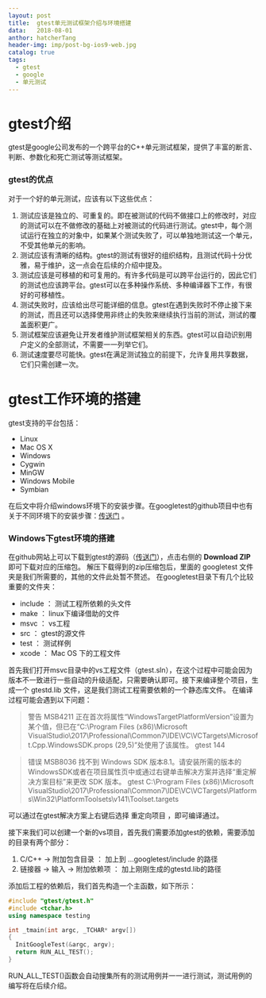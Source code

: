 ```yaml
---
layout: post
title:  gtest单元测试框架介绍与环境搭建
data:   2018-08-01
anthor: hatcherTang
header-img: imp/post-bg-ios9-web.jpg
catalog: true
tags:
  - gtest
  - google
  - 单元测试
---
```


# gtest介绍
gtest是google公司发布的一个跨平台的C++单元测试框架，提供了丰富的断言、判断、参数化和死亡测试等测试框架。

### gtest的优点
对于一个好的单元测试，应该有以下这些优点：
1. 测试应该是独立的、可重复的。即在被测试的代码不做接口上的修改时，对应的测试可以在不做修改的基础上对被测试的代码进行测试。gtest中，每个测试运行在独立的对象中，如果某个测试失败了，可以单独地测试这一个单元，不受其他单元的影响。
2. 测试应该有清晰的结构。gtest的测试有很好的组织结构，且测试代码十分优雅，易于维护，这一点会在后续的介绍中提及。
3. 测试应该是可移植的和可复用的。有许多代码是可以跨平台运行的，因此它们的测试也应该跨平台。gtest可以在多种操作系统、多种编译器下工作，有很好的可移植性。
4. 测试失败时，应该给出尽可能详细的信息。gtest在遇到失败时不停止接下来的测试，而且还可以选择使用非终止的失败来继续执行当前的测试，测试的覆盖面积更广。
5. 测试框架应该避免让开发者维护测试框架相关的东西。gtest可以自动识别用户定义的全部测试，不需要一一列举它们。
6. 测试速度要尽可能快。gtest在满足测试独立的前提下，允许复用共享数据，它们只需创建一次。

# gtest工作环境的搭建
gtest支持的平台包括：
  - Linux
  - Mac OS X
  - Windows
  - Cygwin
  - MinGW
  - Windows Mobile
  - Symbian

在后文中将介绍windows环境下的安装步骤。在googletest的github项目中也有关于不同环境下的安装步骤：[传送门](https://github.com/google/googletest/tree/master/googletest) 。

### Windows下gtest环境的搭建
在github网站上可以下载到gtest的源码（[传送门](https://github.com/google/googletest)），点击右侧的 **Download ZIP** 即可下载对应的压缩包。
解压下载得到的zip压缩包后，里面的 googletest 文件夹是我们所需要的，其他的文件此处暂不赘述。
在googletest目录下有几个比较重要的文件夹：
- include ： 测试工程所依赖的头文件
- make ： linux下编译借助的文件
- msvc ： vs工程
- src ： gtest的源文件
- test ： 测试样例
- xcode ： Mac OS 下的工程文件

首先我们打开msvc目录中的vs工程文件（gtest.sln），在这个过程中可能会因为版本不一致进行一些自动的升级适配，只需要确认即可。接下来编译整个项目，生成一个 gtestd.lib 文件，这是我们测试工程需要依赖的一个静态库文件。
在编译过程可能会遇到以下问题：

>警告 MSB4211 正在首次将属性“WindowsTargetPlatformVersion”设置为某个值，但已在“C:\Program Files (x86)\Microsoft VisualStudio\2017\Professional\Common7\IDE\VC\VCTargets\Microsoft.Cpp.WindowsSDK.props (29,5)”处使用了该属性。 gtest 144

>错误 MSB8036 找不到 Windows SDK 版本8.1。请安装所需的版本的 WindowsSDK或者在项目属性页中或通过右键单击解决方案并选择“重定解决方案目标”来更改 SDK 版本。	gtest	C:\Program Files (x86)\Microsoft VisualStudio\2017\Professional\Common7\IDE\VC\VCTargets\Platforms\Win32\PlatformToolsets\v141\Toolset.targets 

可以通过在gtest解决方案上右键后选择 重定向项目 ，即可编译通过。

接下来我们可以创建一个新的vs项目，首先我们需要添加gtest的依赖，需要添加的目录有两个部分：
1. C/C++ -> 附加包含目录 ： 加上到 ...googletest/include 的路径
2. 链接器 -> 输入 -> 附加依赖项 ： 加上刚刚生成的gtestd.lib的路径

添加后工程的依赖后，我们首先构造一个主函数，如下所示：
```C++
#include "gtest/gtest.h"
#include <tchar.h>
using namespace testing

int _tmain(int argc, _TCHAR* argv[])
{
  InitGoogleTest(&argc, argv);
  return RUN_ALL_TEST();
}
```

RUN_ALL_TEST()函数会自动搜集所有的测试用例并一一进行测试，测试用例的编写将在后续介绍。